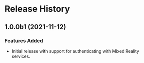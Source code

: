 # Release History

## 1.0.0b1 (2021-11-12)

### Features Added

- Initial release with support for authenticating with Mixed Reality services.
